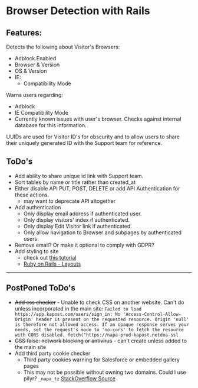 # Browser Detection with Rails

## Features:
Detects the following about Visitor's Browsers:
- Adblock Enabled
- Browser & Version
- OS & Version
- IE:
    - Compatibility Mode

Warns users regarding:
- Adblock
- IE Compatibility Mode
- Currently known issues with user's browser. Checks against internal database for this information.

UUIDs are used for Visitor ID's for obscurity and to allow users to share their uniquely generated ID with the Support team for reference.

## ToDo's
- Add ability to share unique id link with Support team.
- Sort tables by name or title rather than created_at
- Either disable API PUT, POST, DELETE or add API Authentication for these actions.
    - may want to deprecate API altogether
- Add authentication
    - Only display email address if authenticated user.
    - Only display visitors' index if authenticated.
    - Only display Edit Visitor link if authenticated.
    - Only allow navigation to Browser and subpages by authenticated users.
- Remove email? Or make it optional to comply with GDPR?
- Add styling to site
    - check out [this tutorial](https://www.railstutorial.org/book/rails_flavored_ruby#cha-rails_flavored_ruby)
    - [Ruby on Rails - Layouts](https://www.tutorialspoint.com/ruby-on-rails/rails-layouts.htm)
---

## PostPoned ToDo's
- ~~Add css checker~~
      - Unable to check CSS on another website. Can't do unless incorporated in the main site:
        ```
        Failed to load https://app.kapost.com/users/sign_in: No 'Access-Control-Allow-Origin' header is present on the requested resource. Origin 'null' is therefore not allowed access. If an opaque response serves your needs, set the request's mode to 'no-cors' to fetch the resource with CORS disabled.
        fetch("https://napa-prod-kapost.netdna-ssl
        ```
- ~~CSS false: network blocking or antivirus~~
         - can't create unless added to the main site
- Add third party cookie checker
    - Third party cookies warning for Salesforce or embedded gallery pages
    - This may not be possible without owning two domains. Could I use pilyr? `_napa_tz` [StackOverflow Source](https://stackoverflow.com/questions/3550790/check-if-third-party-cookies-are-enabled)